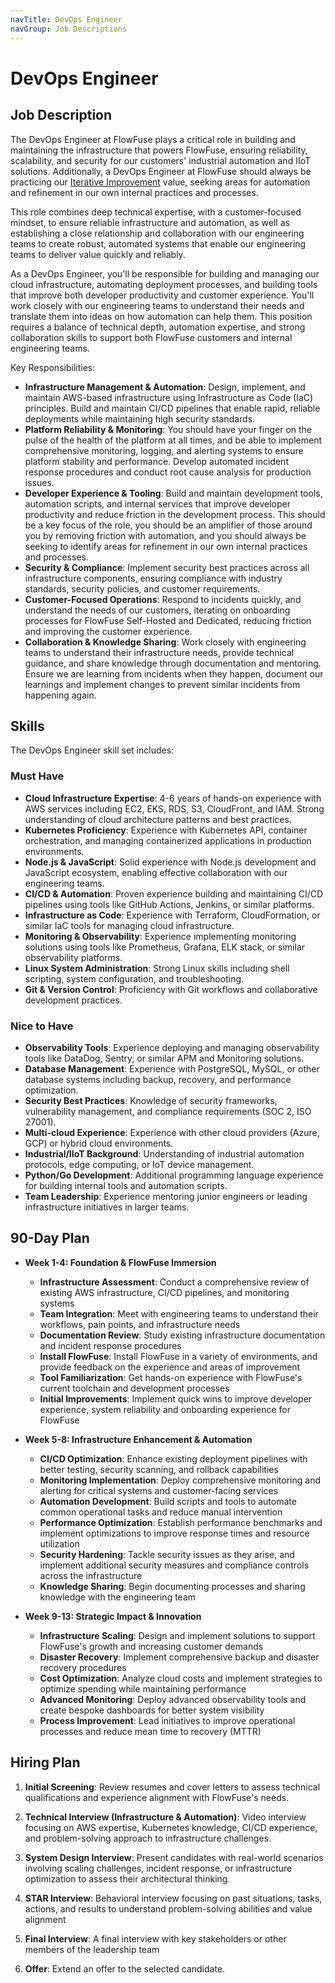 ```yaml
---
navTitle: DevOps Engineer
navGroup: Job Descriptions
---
```


# DevOps Engineer

## Job Description

The DevOps Engineer at FlowFuse plays a critical role in building and maintaining the infrastructure that powers FlowFuse, ensuring reliability, scalability, and security for our customers' industrial automation and IIoT solutions. Additionally, a DevOps Engineer at FlowFuse should always be practicing our [Iterative Improvement](../../../company/values.md#iterative-improvement) value, seeking areas for automation and refinement in our own internal practices and processes. 

This role combines deep technical expertise, with a customer-focused mindset, to ensure reliable infrastructure and automation, as well as establishing a close relationship and collaboration with our engineering teams to create robust, automated systems that enable our engineering teams to deliver value quickly and reliably.

As a DevOps Engineer, you'll be responsible for building and managing our cloud infrastructure, automating deployment processes, and building tools that improve both developer productivity and customer experience. You'll work closely with our engineering teams to understand their needs and translate them into ideas on how automation can help them. This position requires a balance of technical depth, automation expertise, and strong collaboration skills to support both FlowFuse customers and internal engineering teams.

Key Responsibilities:

* **Infrastructure Management & Automation**: Design, implement, and maintain AWS-based infrastructure using Infrastructure as Code (IaC) principles. Build and maintain CI/CD pipelines that enable rapid, reliable deployments while maintaining high security standards.
* **Platform Reliability & Monitoring**: You should have your finger on the pulse of the health of the platform at all times, and be able to implement comprehensive monitoring, logging, and alerting systems to ensure platform stability and performance. Develop automated incident response procedures and conduct root cause analysis for production issues.
* **Developer Experience & Tooling**: Build and maintain development tools, automation scripts, and internal services that improve developer productivity and reduce friction in the development process. This should be a key focus of the role, you should be an amplifier of those around you by removing friction with automation, and you should always be seeking to identify areas for refinement in our own internal practices and processes.
* **Security & Compliance**: Implement security best practices across all infrastructure components, ensuring compliance with industry standards, security policies, and customer requirements.
* **Customer-Focused Operations**: Respond to incidents quickly, and understand the needs of our customers, iterating on onboarding processes for FlowFuse Self-Hosted and Dedicated, reducing friction and improving the customer experience. 
* **Collaboration & Knowledge Sharing**: Work closely with engineering teams to understand their infrastructure needs, provide technical guidance, and share knowledge through documentation and mentoring. Ensure we are learning from incidents when they happen, document our learnings and implement changes to prevent similar incidents from happening again.

## Skills

The DevOps Engineer skill set includes:

### Must Have

* **Cloud Infrastructure Expertise**: 4-6 years of hands-on experience with AWS services including EC2, EKS, RDS, S3, CloudFront, and IAM. Strong understanding of cloud architecture patterns and best practices.
* **Kubernetes Proficiency**: Experience with Kubernetes API, container orchestration, and managing containerized applications in production environments.
* **Node.js & JavaScript**: Solid experience with Node.js development and JavaScript ecosystem, enabling effective collaboration with our engineering teams.
* **CI/CD & Automation**: Proven experience building and maintaining CI/CD pipelines using tools like GitHub Actions, Jenkins, or similar platforms.
* **Infrastructure as Code**: Experience with Terraform, CloudFormation, or similar IaC tools for managing cloud infrastructure.
* **Monitoring & Observability**: Experience implementing monitoring solutions using tools like Prometheus, Grafana, ELK stack, or similar observability platforms.
* **Linux System Administration**: Strong Linux skills including shell scripting, system configuration, and troubleshooting.
* **Git & Version Control**: Proficiency with Git workflows and collaborative development practices.

### Nice to Have

* **Observability Tools**: Experience deploying and managing observability tools like DataDog, Sentry, or similar APM and Monitoring solutions.
* **Database Management**: Experience with PostgreSQL, MySQL, or other database systems including backup, recovery, and performance optimization.
* **Security Best Practices**: Knowledge of security frameworks, vulnerability management, and compliance requirements (SOC 2, ISO 27001).
* **Multi-cloud Experience**: Experience with other cloud providers (Azure, GCP) or hybrid cloud environments.
* **Industrial/IIoT Background**: Understanding of industrial automation protocols, edge computing, or IoT device management.
* **Python/Go Development**: Additional programming language experience for building internal tools and automation scripts.
* **Team Leadership**: Experience mentoring junior engineers or leading infrastructure initiatives in larger teams.

## 90-Day Plan

* **Week 1-4: Foundation & FlowFuse Immersion**
   * **Infrastructure Assessment**: Conduct a comprehensive review of existing AWS infrastructure, CI/CD pipelines, and monitoring systems
   * **Team Integration**: Meet with engineering teams to understand their workflows, pain points, and infrastructure needs
   * **Documentation Review**: Study existing infrastructure documentation and incident response procedures
   * **Install FlowFuse**: Install FlowFuse in a variety of environments, and provide feedback on the experience and areas of improvement
   * **Tool Familiarization**: Get hands-on experience with FlowFuse's current toolchain and development processes
   * **Initial Improvements**: Implement quick wins to improve developer experience, system reliability and onboarding experience for FlowFuse

* **Week 5-8: Infrastructure Enhancement & Automation**
   * **CI/CD Optimization**: Enhance existing deployment pipelines with better testing, security scanning, and rollback capabilities
   * **Monitoring Implementation**: Deploy comprehensive monitoring and alerting for critical systems and customer-facing services
   * **Automation Development**: Build scripts and tools to automate common operational tasks and reduce manual intervention
   * **Performance Optimization**: Establish performance benchmarks and implement optimizations to improve response times and resource utilization
   * **Security Hardening**: Tackle security issues as they arise, and implement additional security measures and compliance controls across the infrastructure
   * **Knowledge Sharing**: Begin documenting processes and sharing knowledge with the engineering team

* **Week 9-13: Strategic Impact & Innovation**
   * **Infrastructure Scaling**: Design and implement solutions to support FlowFuse's growth and increasing customer demands
   * **Disaster Recovery**: Implement comprehensive backup and disaster recovery procedures
   * **Cost Optimization**: Analyze cloud costs and implement strategies to optimize spending while maintaining performance
   * **Advanced Monitoring**: Deploy advanced observability tools and create bespoke dashboards for better system visibility
   * **Process Improvement**: Lead initiatives to improve operational processes and reduce mean time to recovery (MTTR)

## Hiring Plan

1. **Initial Screening**: Review resumes and cover letters to assess technical qualifications and experience alignment with FlowFuse's needs.

2. **Technical Interview (Infrastructure & Automation)**: Video interview focusing on AWS expertise, Kubernetes knowledge, CI/CD experience, and problem-solving approach to infrastructure challenges.

3. **System Design Interview**: Present candidates with real-world scenarios involving scaling challenges, incident response, or infrastructure optimization to assess their architectural thinking.

4. **STAR Interview**: Behavioral interview focusing on past situations, tasks, actions, and results to understand problem-solving abilities and value alignment

5. **Final Interview**: A final interview with key stakeholders or other members of the leadership team

6. **Offer**: Extend an offer to the selected candidate.